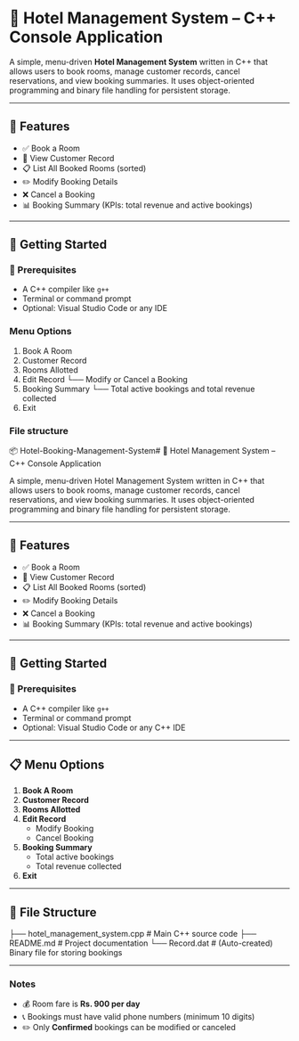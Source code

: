 # 🏨 Hotel Management System – C++ Console Application

A simple, menu-driven **Hotel Management System** written in C++ that allows users to book rooms, manage customer records, cancel reservations, and view booking summaries. It uses object-oriented programming and binary file handling for persistent storage.

---

## 📌 Features

- ✅ Book a Room
- 📄 View Customer Record
- 📋 List All Booked Rooms (sorted)
- ✏️ Modify Booking Details
- ❌ Cancel a Booking
- 📊 Booking Summary (KPIs: total revenue and active bookings)

---

## 🚀 Getting Started

### 🔧 Prerequisites

- A C++ compiler like `g++`
- Terminal or command prompt
- Optional: Visual Studio Code or any IDE

### Menu Options

1. Book A Room
2. Customer Record
3. Rooms Allotted
4. Edit Record
   └── Modify or Cancel a Booking
5. Booking Summary
   └── Total active bookings and total revenue collected
6. Exit

### File structure

📦 Hotel-Booking-Management-System# 🏨 Hotel Management System – C++ Console Application

A simple, menu-driven Hotel Management System written in C++ that allows users to book rooms, manage customer records, cancel reservations, and view booking summaries. It uses object-oriented programming and binary file handling for persistent storage.

---

## 📌 Features

- ✅ Book a Room
- 📄 View Customer Record
- 📋 List All Booked Rooms (sorted)
- ✏️ Modify Booking Details
- ❌ Cancel a Booking
- 📊 Booking Summary (KPIs: total revenue and active bookings)

---

## 🚀 Getting Started

### 🔧 Prerequisites

- A C++ compiler like `g++`
- Terminal or command prompt
- Optional: Visual Studio Code or any C++ IDE

---

## 📋 Menu Options

1. **Book A Room**
2. **Customer Record**
3. **Rooms Allotted**
4. **Edit Record**
   - Modify Booking
   - Cancel Booking
5. **Booking Summary**
   - Total active bookings
   - Total revenue collected
6. **Exit**

---

## 📁 File Structure


├── hotel_management_system.cpp   # Main C++ source code
├── README.md              # Project documentation
└── Record.dat             # (Auto-created) Binary file for storing bookings

---

### Notes
- 💰 Room fare is **Rs. 900 per day**
- 📞 Bookings must have valid phone numbers (minimum 10 digits)
- ✏️ Only **Confirmed** bookings can be modified or canceled

  
